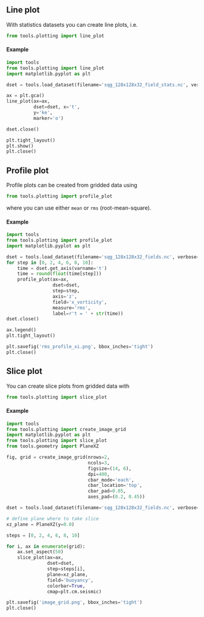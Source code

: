 ## Line plot
With statistics datasets you can create line plots, i.e.
```python
from tools.plotting import line_plot
```
#### Example
```python
import tools
from tools.plotting import line_plot
import matplotlib.pyplot as plt

dset = tools.load_dataset(filename='sqg_128x128x32_field_stats.nc', verbose=False)

ax = plt.gca()
line_plot(ax=ax,
          dset=dset, x='t',
          y='ke',
          marker='o')

dset.close()

plt.tight_layout()
plt.show()
plt.close()
```

## Profile plot
Profile plots can be created from gridded data using
```python
from tools.plotting import profile_plot
```
where you can use either `mean` or `rms` (root-mean-square).

#### Example
```python
import tools
from tools.plotting import profile_plot
import matplotlib.pyplot as plt

dset = tools.load_dataset(filename='sqg_128x128x32_fields.nc', verbose=False)
for step in [0, 2, 4, 6, 8, 10]:
    time = dset.get_axis(varname='t')
    time = round(float(time[step]))
    profile_plot(ax=ax,
                 dset=dset,
                 step=step,
                 axis='z',
                 field='x_vorticity',
                 measure='rms',
                 label=r't = ' + str(time))
dset.close()

ax.legend()
plt.tight_layout()

plt.savefig('rms_profile_xi.png', bbox_inches='tight')
plt.close()
```

## Slice plot
You can create slice plots from gridded data with
```python
from tools.plotting import slice_plot
```

#### Example
```python
import tools
from tools.plotting import create_image_grid
import matplotlib.pyplot as plt
from tools.plotting import slice_plot
from tools.geometry import PlaneXZ

fig, grid = create_image_grid(nrows=2,
                              ncols=3,
                              figsize=(14, 6),
                              dpi=400,
                              cbar_mode='each',
                              cbar_location='top',
                              cbar_pad=0.05,
                              axes_pad=(0.2, 0.45))

dset = tools.load_dataset(filename='sqg_128x128x32_fields.nc', verbose=False)

# define plane where to take slice
xz_plane = PlaneXZ(y=0.0)

steps = [0, 2, 4, 6, 8, 10]

for i, ax in enumerate(grid):
    ax.set_aspect(50)
    slice_plot(ax=ax,
               dset=dset,
               step=steps[i],
               plane=xz_plane,
               field='buoyancy',
               colorbar=True,
               cmap=plt.cm.seismic)

plt.savefig('image_grid.png', bbox_inches='tight')
plt.close()
```
